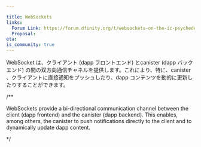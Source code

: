 ```yaml
---

title: WebSockets
links:
  Forum Link: https://forum.dfinity.org/t/websockets-on-the-ic-psychedelicdao/14817
  Proposal:
eta:
is_community: true
---
```

WebSocket は、クライアント (dapp フロントエンド) とcanister (dapp バックエンド) の間の双方向通信チャネルを提供します。これにより、特に、canister 、クライアントに直接通知をプッシュしたり、dapp コンテンツを動的に更新したりすることができます。

/**


WebSockets provide a bi-directional communication channel between the client (dapp frontend) and the canister (dapp backend). This enables, among others, the canister to push notifications directly to the client and to dynamically update dapp content.

*/